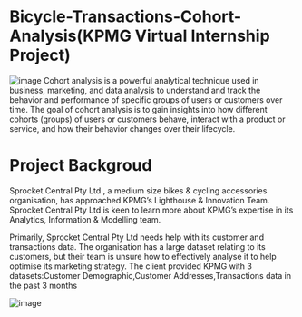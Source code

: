# Bicycle-Transactions-Cohort-Analysis(KPMG Virtual Internship Project)
![image](https://github.com/lightbluening/Bicycle-Transactions-Cohort-Analysis/assets/93415125/05ec3bb5-958e-4ea5-a551-dc8966a1e908)
Cohort analysis is a powerful analytical technique used in business, marketing, and data analysis to understand and track the behavior and performance of specific groups of users or customers over time. The goal of cohort analysis is to gain insights into how different cohorts (groups) of users or customers behave, interact with a product or service, and how their behavior changes over their lifecycle.
# Project Backgroud
Sprocket Central Pty Ltd , a medium size bikes & cycling accessories organisation, has approached KPMG’s Lighthouse & Innovation Team. Sprocket Central Pty Ltd  is keen to learn more about KPMG’s expertise in its Analytics, Information & Modelling team. 

Primarily, Sprocket Central Pty Ltd needs help with its customer and transactions data. The organisation has a large dataset relating to its customers, but their team is unsure how to effectively analyse it to help optimise its marketing strategy. 
The client provided KPMG with 3 datasets:Customer Demographic,Customer Addresses,Transactions data in the past 3 months

![image](https://github.com/lightbluening/Bicycle-Transactions-Cohort-Analysis/assets/93415125/d6768e1e-7ade-4cd3-8403-7d24f30aeaf9)
